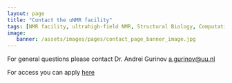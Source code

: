```yaml
---
layout: page
title: "Contact the uNMR facility"
tags: [NMR facility, ultrahigh-field NMR, Structural Biology, Computational Biology, Protein Structure]
image:
   banner: /assets/images/pages/contact_page_banner_image.jpg
---
```


For general questions please contact Dr. Andrei Gurinov [a.gurinov@uu.nl](mailto:a.gurinov@uu.nl)

For access you can apply [here](/access)
